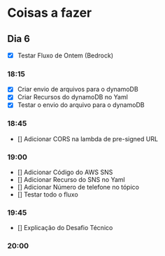# Coisas a fazer

## Dia 6

- [x] Testar Fluxo de Ontem (Bedrock)

### 18:15

- [x] Criar envio de arquivos para o dynamoDB
- [x] Criar Recursos do dynamoDB no Yaml
- [x] Testar o envio do arquivo para o dynamoDB

### 18:45

- [] Adicionar CORS na lambda de pre-signed URL

### 19:00

- [] Adicionar Código do AWS SNS
- [] Adicionar Recurso do SNS no Yaml
- [] Adicionar Número de telefone no tópico
- [] Testar todo o fluxo

### 19:45

- [] Explicação do Desafio Técnico

### 20:00
